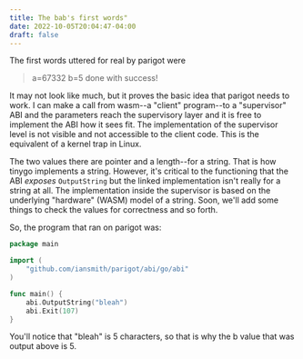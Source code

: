 ```yaml
---
title: The bab's first words"
date: 2022-10-05T20:04:47-04:00
draft: false
---
```


The first words uttered for real by parigot were 
> a=67332 b=5
> done with success!

It may not look like much, but it proves the basic idea that parigot needs to work.
I can make a call from wasm--a "client" program--to a "supervisor" ABI and the parameters reach the 
supervisory layer and it is free to implement the ABI how it sees fit. The implementation
of the supervisor level is not visible and not accessible to the client code.  This is
the equivalent of a kernel trap in Linux.

The two values there are pointer and a length--for a string.  That is how tinygo implements
a string.  However, it's critical to the functioning that the ABI _exposes_ 
`OutputString` but the linked implementation isn't really for a string at all.  The 
implementation inside the supervisor is based on the underlying "hardware" (WASM) model
of a string.  Soon, we'll add some things to check the values for correctness and
so forth.

So, the program that ran on parigot was:
```go
package main

import (
	"github.com/iansmith/parigot/abi/go/abi"
)

func main() {
	abi.OutputString("bleah")
	abi.Exit(107)
}
```
You'll notice that "bleah" is 5 characters, so that is why the b value that was output
above is 5.
